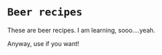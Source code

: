 # `Beer recipes` 

These are beer recipes. I am learning, sooo....yeah. 

Anyway, use if you want!  

